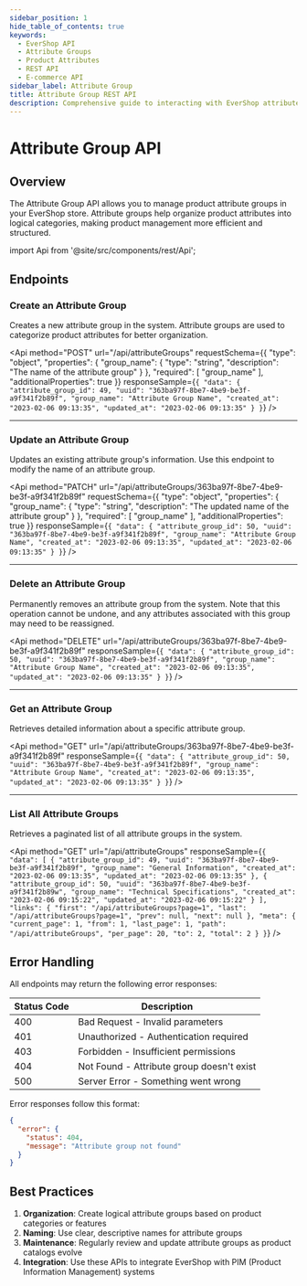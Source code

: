 ```yaml
---
sidebar_position: 1
hide_table_of_contents: true
keywords:
  - EverShop API
  - Attribute Groups
  - Product Attributes
  - REST API
  - E-commerce API
sidebar_label: Attribute Group
title: Attribute Group REST API
description: Comprehensive guide to interacting with EverShop attribute groups via REST API endpoints. Create, update, retrieve, and delete attribute groups efficiently.
---
```


# Attribute Group API

## Overview

The Attribute Group API allows you to manage product attribute groups in your EverShop store. Attribute groups help organize product attributes into logical categories, making product management more efficient and structured.

import Api from '@site/src/components/rest/Api';

## Endpoints

### Create an Attribute Group

Creates a new attribute group in the system. Attribute groups are used to categorize product attributes for better organization.

<Api
method="POST"
url="/api/attributeGroups"
requestSchema={{
  "type": "object",
  "properties": {
    "group_name": {
      "type": "string",
      "description": "The name of the attribute group"
    }
  },
  "required": [
    "group_name"
  ],
  "additionalProperties": true
}}
responseSample={`{
  "data": {
    "attribute_group_id": 49,
    "uuid": "363ba97f-8be7-4be9-be3f-a9f341f2b89f",
    "group_name": "Attribute Group Name",
    "created_at": "2023-02-06 09:13:35",
    "updated_at": "2023-02-06 09:13:35"
  }
}`}
/>

<hr />

### Update an Attribute Group

Updates an existing attribute group's information. Use this endpoint to modify the name of an attribute group.

<Api
method="PATCH"
url="/api/attributeGroups/363ba97f-8be7-4be9-be3f-a9f341f2b89f"
requestSchema={{
  "type": "object",
  "properties": {
    "group_name": {
      "type": "string",
      "description": "The updated name of the attribute group"
    }
  },
  "required": [
    "group_name"
  ],
  "additionalProperties": true
}}
responseSample={`{
  "data": {
    "attribute_group_id": 50,
    "uuid": "363ba97f-8be7-4be9-be3f-a9f341f2b89f",
    "group_name": "Attribute Group Name",
    "created_at": "2023-02-06 09:13:35",
    "updated_at": "2023-02-06 09:13:35"
  }
}`}
/>

<hr />

### Delete an Attribute Group

Permanently removes an attribute group from the system. Note that this operation cannot be undone, and any attributes associated with this group may need to be reassigned.

<Api
method="DELETE"
url="/api/attributeGroups/363ba97f-8be7-4be9-be3f-a9f341f2b89f"
responseSample={`{
  "data": {
    "attribute_group_id": 50,
    "uuid": "363ba97f-8be7-4be9-be3f-a9f341f2b89f",
    "group_name": "Attribute Group Name",
    "created_at": "2023-02-06 09:13:35",
    "updated_at": "2023-02-06 09:13:35"
  }
}`}
/>

<hr />

### Get an Attribute Group

Retrieves detailed information about a specific attribute group.

<Api
method="GET"
url="/api/attributeGroups/363ba97f-8be7-4be9-be3f-a9f341f2b89f"
responseSample={`{
  "data": {
    "attribute_group_id": 50,
    "uuid": "363ba97f-8be7-4be9-be3f-a9f341f2b89f",
    "group_name": "Attribute Group Name",
    "created_at": "2023-02-06 09:13:35",
    "updated_at": "2023-02-06 09:13:35"
  }
}`}
/>

<hr />

### List All Attribute Groups

Retrieves a paginated list of all attribute groups in the system.

<Api
method="GET"
url="/api/attributeGroups"
responseSample={`{
  "data": [
    {
      "attribute_group_id": 49,
      "uuid": "363ba97f-8be7-4be9-be3f-a9f341f2b89f",
      "group_name": "General Information",
      "created_at": "2023-02-06 09:13:35",
      "updated_at": "2023-02-06 09:13:35"
    },
    {
      "attribute_group_id": 50,
      "uuid": "363ba97f-8be7-4be9-be3f-a9f341f2b89w",
      "group_name": "Technical Specifications",
      "created_at": "2023-02-06 09:15:22",
      "updated_at": "2023-02-06 09:15:22"
    }
  ],
  "links": {
    "first": "/api/attributeGroups?page=1",
    "last": "/api/attributeGroups?page=1",
    "prev": null,
    "next": null
  },
  "meta": {
    "current_page": 1,
    "from": 1,
    "last_page": 1,
    "path": "/api/attributeGroups",
    "per_page": 20,
    "to": 2,
    "total": 2
  }
}`}
/>

## Error Handling

All endpoints may return the following error responses:

| Status Code | Description                               |
| ----------- | ----------------------------------------- |
| 400         | Bad Request - Invalid parameters          |
| 401         | Unauthorized - Authentication required    |
| 403         | Forbidden - Insufficient permissions      |
| 404         | Not Found - Attribute group doesn't exist |
| 500         | Server Error - Something went wrong       |

Error responses follow this format:

```json
{
  "error": {
    "status": 404,
    "message": "Attribute group not found"
  }
}
```

## Best Practices

1. **Organization**: Create logical attribute groups based on product categories or features
2. **Naming**: Use clear, descriptive names for attribute groups
3. **Maintenance**: Regularly review and update attribute groups as product catalogs evolve
4. **Integration**: Use these APIs to integrate EverShop with PIM (Product Information Management) systems
